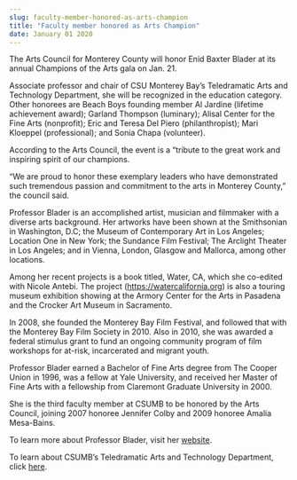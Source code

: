 ```yaml
---
slug: faculty-member-honored-as-arts-champion
title: "Faculty member honored as Arts Champion"
date: January 01 2020
---
```


 
<p>
  The Arts Council for Monterey County will honor Enid Baxter Blader at its
  annual Champions of the Arts gala on Jan. 21.
</p>
<p>
  Associate professor and chair of CSU Monterey Bay’s Teledramatic Arts and
  Technology Department, she will be recognized in the education category. Other
  honorees are Beach Boys founding member Al Jardine (lifetime achievement
  award); Garland Thompson (luminary); Alisal Center for the Fine Arts
  (nonprofit); Eric and Teresa Del Piero (philanthropist); Mari Kloeppel
  (professional); and Sonia Chapa (volunteer).
</p>
<p>
  According to the Arts Council, the event is a “tribute to the great work and
  inspiring spirit of our champions.
</p>
<p>
  “We are proud to honor these exemplary leaders who have demonstrated such
  tremendous passion and commitment to the arts in Monterey County,” the council
  said.
</p>
<p>
  Professor Blader is an accomplished artist, musician and filmmaker with a
  diverse arts background. Her artworks have been shown at the Smithsonian in
  Washington, D.C; the Museum of Contemporary Art in Los Angeles; Location One
  in New York; the Sundance Film Festival; The Arclight Theater in Los Angeles;
  and in Vienna, London, Glasgow and Mallorca, among other locations.
</p>
<p>
  Among her recent projects is a book titled, Water, CA, which she co-edited
  with Nicole Antebi. The project (<a
    href="https://watercalifornia.org"
    title="https://watercalifornia.org"
    >https://watercalifornia.org</a
  >) is also a touring museum exhibition showing at the Armory Center for the
  Arts in Pasadena and the Crocker Art Museum in Sacramento.
</p>
<p>
  In 2008, she founded the Monterey Bay Film Festival, and followed that with
  the Monterey Bay Film Society in 2010. Also in 2010, she was awarded a federal
  stimulus grant to fund an ongoing community program of film workshops for
  at-risk, incarcerated and migrant youth.
</p>
<p>
  Professor Blader earned a Bachelor of Fine Arts degree from The Cooper Union
  in 1996, was a fellow at Yale University, and received her Master of Fine Arts
  with a fellowship from Claremont Graduate University in 2000.
</p>
<p>
  She is the third faculty member at CSUMB to be honored by the Arts Council,
  joining 2007 honoree Jennifer Colby and 2009 honoree Amalia Mesa-Bains.
</p>
<p>
  To learn more about Professor Blader, visit her
  <a href="https://enidbaxterblader.com/">website</a>.
</p>
<p>
  To learn about CSUMB’s Teledramatic Arts and Technology Department, click
  <a href="https://tat.csumb.edu/">here</a>.
</p>
 
